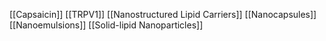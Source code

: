 [[Capsaicin]]
[[TRPV1]]
[[Nanostructured Lipid Carriers]]
[[Nanocapsules]]
[[Nanoemulsions]]
[[Solid-lipid Nanoparticles]]
